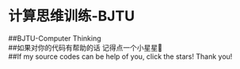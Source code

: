 # 计算思维训练-BJTU
##BJTU-Computer Thinking<br />
##如果对你的代码有帮助的话 记得点一个小星星🌟<br />
##If my source codes can be help of you, click the stars! Thank you!<br />
